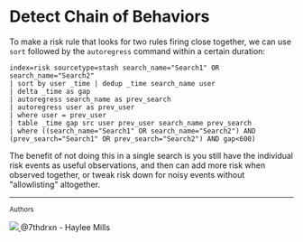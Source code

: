 # Detect Chain of Behaviors

To make a risk rule that looks for two rules firing close together, we can use `sort` followed by the `autoregress` command within a certain duration:

```shell linenums="1"
index=risk sourcetype=stash search_name="Search1" OR search_name="Search2"
| sort by user _time | dedup _time search_name user
| delta _time as gap
| autoregress search_name as prev_search
| autoregress user as prev_user
| where user = prev_user
| table _time gap src user prev_user search_name prev_search
| where ((search_name="Search1" OR search_name="Search2") AND (prev_search="Search1" OR prev_search="Search2") AND gap<600)
```

The benefit of not doing this in a single search is you still have the individual risk events as useful observations, and then can add more risk when observed together, or tweak risk down for noisy events without "allowlisting" altogether.

---
<small>Authors</small>

<div class="zts-tooltip">
    <a class="zts-author" href="../../contributing/contributors" target="_blank" alt="7thdrxn - Haylee Mills">
        <img class="github-avatar" src="https://avatars.githubusercontent.com/u/12771156?v=4){ class="github-avatar"/>
    </a>
    <span class="zts-tooltip-text">@7thdrxn - Haylee Mills</span>
</div>